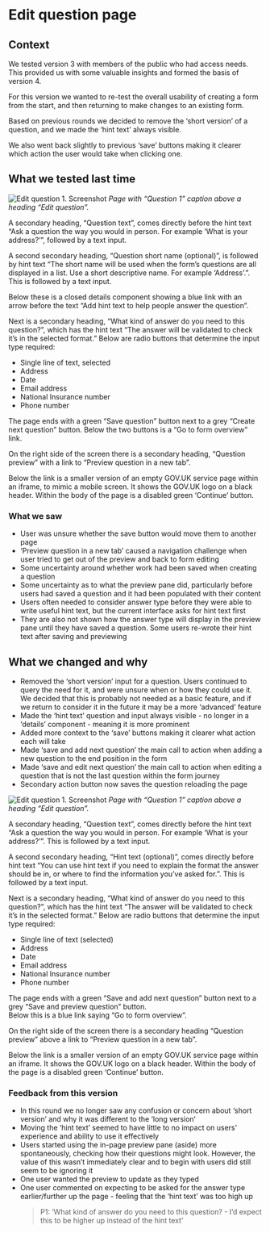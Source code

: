 # Edit question page

## Context

We tested version 3 with members of the public who had access needs. This provided us with some valuable insights and formed the basis of version 4. 

For this version we wanted to re-test the overall usability of creating a form from the start, and then returning to make changes to an existing form. 

Based on previous rounds we decided to remove the ‘short version’ of a question, and we made the ‘hint text’ always visible.  

We also went back slightly to previous ‘save’ buttons making it clearer which action the user would take when clicking one.  


## What we tested last time

![Edit question 1. Screenshot](../../prototype-version-3/screenshots/004-Edit-question-1.png)
*Page with “Question 1” caption above a heading “Edit question”.*

A secondary heading, “Question text”, comes directly before the hint text “Ask a question the way you would in person. For example ‘What is your address?’”, followed by a text input.

A second secondary heading, “Question short name (optional)”, is followed by hint text “The short name will be used when the form’s questions are all displayed in a list. Use a short descriptive name. For example ‘Address’.”. This is followed by a text input.

Below these is a closed details component showing a blue link with an arrow before the text “Add hint text to help people answer the question”.

Next is a secondary heading, “What kind of answer do you need to this question?”, which has the hint text “The answer will be validated to check it’s in the selected format.” Below are radio buttons that determine the input type required:

- Single line of text, selected
- Address
- Date
- Email address
- National Insurance number
- Phone number

The page ends with a green “Save question” button next to a grey “Create next question” button. Below the two buttons is a “Go to form overview” link.

<!-- describe side preview pane -->
On the right side of the screen there is a secondary heading, “Question preview” with a link to “Preview question in a new tab”.

Below the link is a smaller version of an empty GOV.UK service page within an iframe, to mimic a mobile screen. It shows the GOV.UK logo on a black header. Within the body of the page is a disabled green ‘Continue’ button.


### What we saw

- User was unsure whether the save button would move them to another page
- ‘Preview question in a new tab’ caused a navigation challenge when user tried to get out of the preview and back to form editing  
- Some uncertainty around whether work had been saved when creating a question  
- Some uncertainty as to what the preview pane did, particularly before users had saved a question and it had been populated with their content  
- Users often needed to consider answer type before they were able to write useful hint text, but the current interface asks for hint text first  
- They are also not shown how the answer type will display in the preview pane until they have saved a question. Some users re-wrote their hint text after saving and previewing  

## What we changed and why

- Removed the ‘short version’ input for a question. Users continued to query the need for it, and were unsure when or how they could use it. We decided that this is probably not needed as a basic feature, and if we return to consider it in the future it may be a more ‘advanced’ feature
- Made the ‘hint text’ question and input always visible - no longer in a ‘details’ component - meaning it is more prominent
- Added more context to the ‘save’ buttons making it clearer what action each will take
- Made ‘save and add next question’ the main call to action when adding a new question to the end position in the form
- Made ‘save and edit next question’ the main call to action when editing a question that is not the last question within the form journey
- Secondary action button now saves the question reloading the page

![Edit question 1. Screenshot](../screenshots/004-Edit-question-1.png)
*Page with “Question 1” caption above a heading “Edit question”.*

A secondary heading, “Question text”, comes directly before the hint text “Ask a question the way you would in person. For example ‘What is your address?’”. This is followed by a text input.

A second secondary heading, “Hint text (optional)”, comes directly before hint text “You can use hint text if you need to explain the format the answer should be in, or where to find the information you’ve asked for.”. This is followed by a text input.

Next is a secondary heading, “What kind of answer do you need to this question?”, which has the hint text “The answer will be validated to check it’s in the selected format.” Below are radio buttons that determine the input type required:

- Single line of text (selected)
- Address
- Date
- Email address
- National Insurance number
- Phone number

The page ends with a green “Save and add next question” button next to a grey “Save and preview question” button.  
Below this is a blue link saying “Go to form overview”.

<!-- describe side preview pane -->
On the right side of the screen there is a secondary heading “Question preview” above a link to “Preview question in a new tab”.

Below the link is a smaller version of an empty GOV.UK service page within an iframe. It shows the GOV.UK logo on a black header. Within the body of the page is a disabled green ‘Continue’ button.

### Feedback from this version

- In this round we no longer saw any confusion or concern about ‘short version’ and why it was different to the ‘long version’
- Moving the ‘hint text’ seemed to have little to no impact on users' experience and ability to use it effectively
- Users started using the in-page preview pane (aside) more spontaneously, checking how their questions might look. However, the value of this wasn’t immediately clear and to begin with users did still seem to be ignoring it 
- One user wanted the preview to update as they typed
- One user commented on expecting to be asked for the answer type earlier/further up the page - feeling that the ‘hint text’ was too high up
  > P1: ‘What kind of answer do you need to this question? - I’d expect this to be higher up instead of the hint text’
